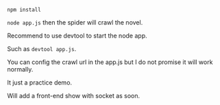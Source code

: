 `npm install`

`node app.js` then the spider will crawl the novel.

Recommend to use devtool to start the node app.

Such as `devtool app.js`.

You can config the crawl url in the app.js but I do not promise it will work normally. 

It just a practice demo.

Will add a front-end show with socket as soon.
